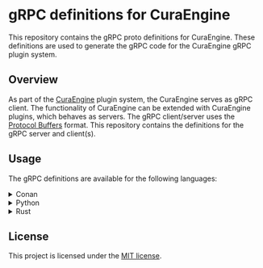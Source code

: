 # gRPC definitions for CuraEngine
This repository contains the gRPC proto definitions for CuraEngine. These definitions are used to generate the gRPC code for the CuraEngine gRPC plugin system.

## Overview
As part of the [CuraEngine](https://github.com/Ultimaker/CuraEngine) plugin system, the CuraEngine serves as gRPC client. The functionality of CuraEngine can be extended with CuraEngine plugins, which behaves as servers. The gRPC client/server uses the [Protocol Buffers](https://developers.google.com/protocol-buffers) format. This repository contains the definitions for the gRPC server and client(s).

## Usage
The gRPC definitions are available for the following languages:

<details>
  <summary>Conan</summary>

  Usage in `conanfile.py`
  ```python
  class CuraEnginePluginConan(ConanFile):
      ...
  
      def requirements(self):
        self.requires("asio-grpc/2.4.0")
        self.requires("curaengine_grpc_definitions/(latest)@ultimaker/testing")
        ...
  
      def generate(self):
        tc = CMakeToolchain(self)
        cpp_info = self.dependencies["curaengine_grpc_definitions"].cpp_info
        tc.variables["GRPC_PROTOS"] = ";".join([str(p) for p in Path(cpp_info.resdirs[0]).glob("*.proto")])
        tc.generate()
  
      ...  
  ```
  
  
  Usage in `CMakeLists.txt`
  ```cmake
  ...
  find_package(asio-grpc REQUIRED)
  
  asio_grpc_protobuf_generate(
        GENERATE_GRPC GENERATE_MOCK_CODE
        OUT_VAR "ASIO_GRPC_PLUGIN_PROTO_SOURCES"
        OUT_DIR "${CMAKE_CURRENT_BINARY_DIR}/generated"
        PROTOS "${GRPC_PROTOS}"
  
  add_executable(engine_plugin_target_name ${PROTO_SRCS} ${ASIO_GRPC_PLUGIN_PROTO_SOURCES} main.cpp ...)

  target_include_directories(engine_plugin_target_name
          PUBLIC
          ...
          PRIVATE
          ${CMAKE_CURRENT_BINARY_DIR}/generated
          )

  target_link_libraries(simplify_boost_plugin PUBLIC asio-grpc::asio-grpc ...)
  ...
  ```
  
  See: https://github.com/Ultimaker/Cura/wiki/Running-Cura-from-Source#1-configure-conan how to configure Conan
  
  ```bash
  conan install . --build=missing --update
  ```
</details>

<details>
  <summary>Python</summary>

 ```bash
 pip install git+https://github.com/Ultimaker/CuraEngine_grpc_defintions.git  
 ```

```python
import grpc

from CuraEngineGRPC.cura_pb2_grpc import CuraStub
import CuraEngineGRPC.cura_pb2 as cura_pb

....
```
</details>

<details>
  <summary>Rust</summary>
  Required dependencies before the gRPC defintions can be used are: [`protoc`, `protobuf`](https://github.com/hyperium/tonic#dependencies).
  
  Then add the following package to your `Cargo.toml`:
  ```bash
  cargo add --git https://github.com/Ultimaker/curaengine_grpc_defintions.git
  ```
</details>

## License

This project is licensed under the [MIT license](LICENSE).
